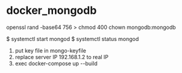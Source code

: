 # docker_mongodb

openssl rand -base64 756 > <path-to-keyfile>
chmod 400 <path-to-keyfile>
chown mongodb:mongodb <path-to-keyfile>


$ systemctl start mongod
$ systemctl status mongod

1) put key file in  mongo-keyfile
2) replace server IP 192.168.1.2 to real IP
3) exec docker-compose up --build